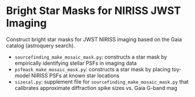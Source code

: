 # Bright Star Masks for NIRISS JWST Imaging

Construct bright star masks for JWST NIRISS imaging based on the Gaia catalog (astroquery search).

- `sourcefinding_make_mosaic_mask.py`: constructs a star mask by empirically identifying stellar PSFs in imaging data
- `psfmask_make_mosaic_mask.py`: constructs a star mask by placing toy-model NIRISS PSFs at known star locations
- `sizecal.py`: supplement file for `sourcefinding_make_mosaic_mask.py` that calibrates approximate diffraction spike sizes vs. Gaia G-band mag
